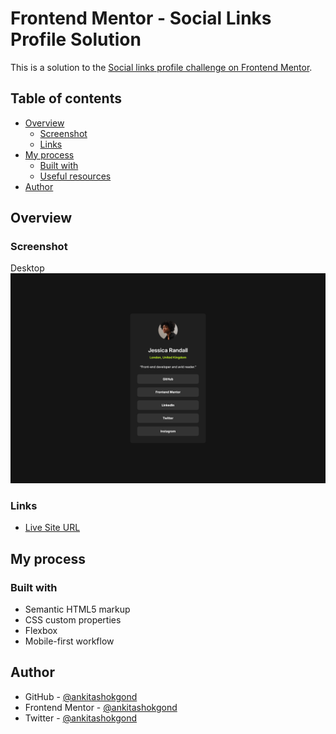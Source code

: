 # Frontend Mentor - Social Links Profile Solution

This is a solution to the [Social links profile challenge on Frontend Mentor](https://www.frontendmentor.io/challenges/social-links-profile-UG32l9m6dQ).

## Table of contents

- [Overview](#overview)
  - [Screenshot](#screenshot)
  - [Links](#links)
- [My process](#my-process)
  - [Built with](#built-with)
  - [Useful resources](#useful-resources)
- [Author](#author)

## Overview

### Screenshot

Desktop
![](./static/images/screenshots/desktop.png)

### Links

- [Live Site URL](https://ankitashokgond.github.io/frontendmentor-lp/paths/first/social-links-profile/)

## My process

### Built with

- Semantic HTML5 markup
- CSS custom properties
- Flexbox
- Mobile-first workflow

## Author

- GitHub - [@ankitashokgond](https://github.com/ankitashokgond)
- Frontend Mentor - [@ankitashokgond](https://www.frontendmentor.io/profile/ankitashokgond)
- Twitter - [@ankitashokgond](https://x.com/ankitashokgond)